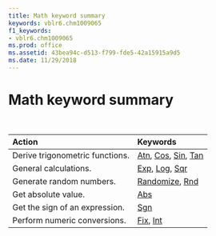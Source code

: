 ```yaml
---
title: Math keyword summary
keywords: vblr6.chm1009065
f1_keywords:
- vblr6.chm1009065
ms.prod: office
ms.assetid: 43bea94c-d513-f799-fde5-42a15915a9d5
ms.date: 11/29/2018
---
```



# Math keyword summary

<br/>

|Action|Keywords|
|:-----|:-----|
|Derive trigonometric functions.|[Atn](atn-function.md), [Cos](cos-function.md), [Sin](sin-function.md), [Tan](tan-function.md)|
|General calculations.|[Exp](exp-function.md), [Log](log-function.md), [Sqr](sqr-function.md)|
|Generate random numbers.|[Randomize](randomize-statement.md), [Rnd](rnd-function.md)|
|Get absolute value.|[Abs](abs-function.md)|
|Get the sign of an expression.|[Sgn](sgn-function.md)|
|Perform numeric conversions.|[Fix](int-fix-functions.md), [Int](int-fix-functions.md)|

